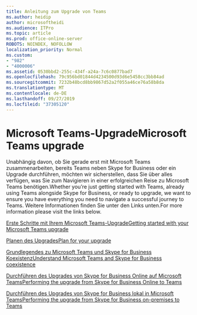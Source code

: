 ```yaml
---
title: Anleitung zum Upgrade von Teams
ms.author: heidip
author: microsoftheidi
ms.audience: ITPro
ms.topic: article
ms.prod: office-online-server
ROBOTS: NOINDEX, NOFOLLOW
localization_priority: Normal
ms.custom:
- "982"
- "4000006"
ms.assetid: 0530bbd2-255c-434f-a24a-7c6c0877bad7
ms.openlocfilehash: 79c956bd01844d4234500d93d6e5458cc3bb84ad
ms.sourcegitcommit: 7232b48bcd8bb9867d52a2f055a46ce76a58b8da
ms.translationtype: MT
ms.contentlocale: de-DE
ms.lasthandoff: 09/27/2019
ms.locfileid: "37305120"
---
```

# <a name="microsoft-teams-upgrade"></a><span data-ttu-id="5898f-102">Microsoft Teams-Upgrade</span><span class="sxs-lookup"><span data-stu-id="5898f-102">Microsoft Teams upgrade</span></span>

<span data-ttu-id="5898f-103">Unabhängig davon, ob Sie gerade erst mit Microsoft Teams zusammenarbeiten, bereits Teams neben Skype for Business oder ein Upgrade durchführen, möchten wir sicherstellen, dass Sie über alles verfügen, was Sie zum Navigieren in einer erfolgreichen Reise zu Microsoft Teams benötigen.</span><span class="sxs-lookup"><span data-stu-id="5898f-103">Whether you’re just getting started with Teams, already using Teams alongside Skype for Business, or ready to upgrade, we want to ensure you have everything you need to navigate a successful journey to Teams.</span></span> <span data-ttu-id="5898f-104">Weitere Informationen finden Sie unter den Links unten.</span><span class="sxs-lookup"><span data-stu-id="5898f-104">For more information please visit the links below.</span></span>

[<span data-ttu-id="5898f-105">Erste Schritte mit Ihrem Microsoft Teams-Upgrade</span><span class="sxs-lookup"><span data-stu-id="5898f-105">Getting started with your Microsoft Teams upgrade</span></span>](https://docs.microsoft.com/MicrosoftTeams/upgrade-start-here)

[<span data-ttu-id="5898f-106">Planen des Upgrades</span><span class="sxs-lookup"><span data-stu-id="5898f-106">Plan for your upgrade</span></span>](https://docs.microsoft.com/MicrosoftTeams/upgrade-plan-journey)

[<span data-ttu-id="5898f-107">Grundlegendes zu Microsoft Teams und Skype for Business Koexistenz</span><span class="sxs-lookup"><span data-stu-id="5898f-107">Understand Microsoft Teams and Skype for Business coexistence</span></span>](https://docs.microsoft.com/MicrosoftTeams/teams-and-skypeforbusiness-coexistence-and-interoperability)

[<span data-ttu-id="5898f-108">Durchführen des Upgrades von Skype for Business Online auf Microsoft Teams</span><span class="sxs-lookup"><span data-stu-id="5898f-108">Performing the upgrade from Skype for Business Online to Teams</span></span>](https://docs.microsoft.com/MicrosoftTeams/upgrade-to-teams-execute-skypeforbusinessonline)

[<span data-ttu-id="5898f-109">Durchführen des Upgrades von Skype for Business lokal in Microsoft Teams</span><span class="sxs-lookup"><span data-stu-id="5898f-109">Performing the upgrade from Skype for Business on-premises to Teams</span></span>](https://docs.microsoft.com/MicrosoftTeams/upgrade-to-teams-execute-skypeforbusinesshybridonprem)
 